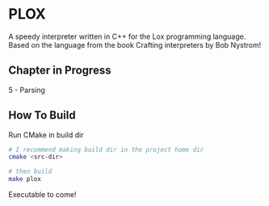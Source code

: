 # PLOX
A speedy interpreter written in C++ for the Lox programming language. Based on the language from the book Crafting interpreters
by Bob Nystrom!

Chapter in Progress
---

5 - Parsing

How To Build
---

Run CMake in build dir
```sh
# I recommend making build dir in the project home dir
cmake <src-dir>

# then build
make plox
```
Executable to come!
